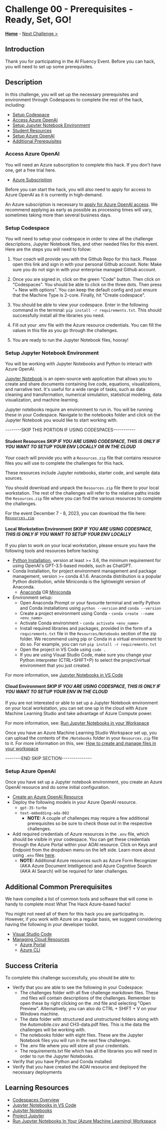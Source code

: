 # Challenge 00 - Prerequisites - Ready, Set, GO!

**[Home](../README.md)** - [Next Challenge >](./Challenge-01.md)

## Introduction

Thank you for participating in the AI Fluency Event. Before you can hack, you will need to set up some prerequisites.

## Description
In this challenge, you will set up the necessary prerequisites and environment through Codespaces to complete the rest of the hack, including:

- [Setup Codespace](#setup-codespace)
- [Access Azure OpenAI](#access-azure-openai)
- [Setup Jupyter Notebook Environment](#setup-jupyter-notebook-environment)
- [Student Resources](#student-resources)
- [Setup Azure OpenAI](#setup-azure-openai)
- [Additional Prerequisites](#additional-common-prerequisites)


### Access Azure OpenAI 

You will need an Azure subscription to complete this hack. If you don't have one, get a free trial here.
- [Azure Subscription](https://azure.microsoft.com/en-us/free/)

Before you can start the hack, you will also need to apply for access to Azure OpenAI as it is currently in high-demand.

An Azure subscription is necessary to [apply for Azure OpenAI access](https://aka.ms/oaiapply). We recommend applying as early as possible as processing times will vary, sometimes taking more than several business days.

### Setup Codespace

You will need to setup your codespace in order to view all the challenge descriptions, Jupyter Notebook files, and other needed files for this event. Here are the steps you will need to follow:

1. Your coach will provide you with the Github Repo for this hack. Please open this link and sign in with your personal Github account. Note: Make sure you do not sign in with your enterprise managed Github account.

2. Once you are signed in, click on the green "Code" button. Then click on "Codespaces". You should be able to click on the three dots. Then press "+ New with options". You can keep the default config and just ensure that the Machine Type is 2-core. Finally, hit "Create codespace". 

3. You should be able to view your codespace. Enter in the following command in the terminal: `pip install -r requirements.txt`. This should successfully install all the libraries you need.

4. Fill out your .env file with the Azure resource credentials. You can fill the values in this file as you go through the challenges.

5. You are ready to run the Jupyter Notebook files, hooray!

### Setup Jupyter Notebook Environment

You will be working with Jupyter Notebooks and Python to interact with Azure OpenAI.

[Jupyter Notebook](https://jupyter.org/) is an open-source web application that allows you to create and share documents containing live code, equations, visualizations, and narrative text. It's useful for a wide range of tasks, such as data cleaning and transformation, numerical simulation, statistical modeling, data visualization, and machine learning.

Jupyter notebooks require an environment to run in. You will be running these in your Codespace. Navigate to the notebooks folder and click on the Jupyter Notebook you would like to start working with.

--------SKIP THIS PORTION IF USING CODESPACES-----------

#### Student Resources *SKIP IF YOU ARE USING CODESPACE, THIS IS ONLY IF YOU WANT TO SETUP YOUR ENV LOCALLY OR IN THE CLOUD*

Your coach will provide you with a `Resources.zip` file that contains resource files you will use to complete the challenges for this hack.  

These resources include Jupyter notebooks, starter code, and sample data sources. 

You should download and unpack the `Resources.zip` file there to your local workstation.  The rest of the challenges will refer to the relative paths inside the `Resources.zip` file where you can find the various resources to complete the challenges.

For the event December 7 - 8, 2023, you can download the file here: [`Resources.zip`](https://aka.ms/wthopenaifundamentalsresources)

#### Local Workstation Environment *SKIP IF YOU ARE USING CODESPACE, THIS IS ONLY IF YOU WANT TO SETUP YOUR ENV LOCALLY*

If you plan to work on your local workstation, please ensure you have the following tools and resources before hacking:
- [Python Installation](https://www.python.org/downloads), version at least \>= 3.6, the minimum requirement for using OpenAI's GPT-3.5-based models, such as ChatGPT.
- Conda Installation, for project environment management and package management, version \>= conda 4.1.6. Anaconda distribution is a popular Python distribution, while Miniconda is the lightweight version of Anaconda.
  - [Anaconda](https://docs.anaconda.com/anaconda/install) OR [Miniconda](https://docs.conda.io/en/latest/miniconda.html)
- Environment setup:
  - Open Anaconda Prompt or your favourite terminal and verify Python and Conda installations using `python --version` and `conda --version`
  - Create a project environment using Conda - `conda create --name <env_name>`
  - Activate Conda environment - `conda activate <env_name>`
  - Install required libraries and packages, provided in the form of a `requirements.txt` file in the `Resources/Notebooks` section of the zip folder. We recommend using pip or Conda in a virtual environment to do so. For example, you can run `pip install -r requirements.txt`
  - Open the project in VS Code using `code .`
  - If you are using Visual Studio Code, make sure you change your Python interpreter (CTRL+SHIFT+P) to select the project/virtual environment that you just created.

For more information, see [Jupyter Notebooks in VS Code](https://code.visualstudio.com/docs/datascience/jupyter-notebooks)

#### Cloud Environment *SKIP IF YOU ARE USING CODESPACE, THIS IS ONLY IF YOU WANT TO SETUP YOUR ENV IN THE CLOUD*

If you are not interested or able to set up a Jupyter Notebook environment on your local workstation, you can set one up in the cloud with Azure Machine Learning Studio and take advantage of Azure Compute power. 

For more information, see: [Run Jupyter Notebooks in your Workspace](https://learn.microsoft.com/en-us/azure/machine-learning/how-to-run-jupyter-notebooks?view=azureml-api-2)

Once you have an Azure Machine Learning Studio Workspace set up, you can upload the contents of the `/Notebooks` folder in your `Resources.zip` file to it. For more information on this, see: [How to create and manage files in your workspace](https://learn.microsoft.com/en-us/azure/machine-learning/how-to-manage-files?view=azureml-api-2)

--------END SKIP SECTION---------------

### Setup Azure OpenAI

Once you have set up a Jupyter notebook environment, you create an Azure OpenAI resource and do some initial configuration.

- [Create an Azure OpenAI Resource](https://learn.microsoft.com/en-us/azure/ai-services/openai/how-to/create-resource?pivots=web-portal) 
- Deploy the following models in your Azure OpenAI resource.
  - `gpt-35-turbo`
  - `text-embedding-ada-002`
    - **NOTE:** A couple of challenges may require a few additional prerequisites so be sure to check those out in the respective challenges. 
- Add required credentials of Azure resources in the  `.env` file, which should be visible in your codespace. You can get these credentials through the Azure Portal within your AOAI resource. Click on Keys and Endpoint from the dropdown menu on the left side. Learn more about using `.env` files [here](https://dev.to/edgar_montano/how-to-setup-env-in-python-4a83#:~:text=How%20to%20setup%20a%20.env%20file%201%201.To,file%20using%20the%20following%20format%3A%20...%20More%20items).
  - **NOTE:** Additional Azure resources such as Azure Form Recognizer (AKA Azure Document Intelligence) and Azure Cognitive Search (AKA AI Search) will be required for later challenges. 

## Additional Common Prerequisites

We have compiled a list of common tools and software that will come in handy to complete most What The Hack Azure-based hacks!

You might not need all of them for this hack you are participating in. However, if you work with Azure on a regular basis, we suggest considering having the following in your developer toolkit.

- [Visual Studio Code](../../000-HowToHack/WTH-Common-Prerequisites.md#visual-studio-code)
- [Managing Cloud Resources](../../000-HowToHack/WTH-Common-Prerequisites.md#managing-cloud-resources)
  - [Azure Portal](../../000-HowToHack/WTH-Common-Prerequisites.md#azure-portal)
  - [Azure CLI](../../000-HowToHack/WTH-Common-Prerequisites.md#azure-cli)

## Success Criteria

To complete this challenge successfully, you should be able to:

- Verify that you are able to see the following in your Codespace:
  - The challenges folder with all five challenge markdown files. These .md files will contain descriptions of the challenges. Remember to open these by right clicking on the .md file and selecting "Open Preview". Alternatively, you can also do CTRL + SHIFT + V on your Windows machine.
  - The data folder with structured and unstructured folders along with the Automobile.csv and CH3-data.pdf files. This is the data the challenges will be working with.
  - The notebooks folder with eight files. These are the Jupyter Notebook files you will run in the next few challenges.
  - The .env file where you will store all your credentials.
  - The requirements.txt file which has all the libraries you will need in order to run the Jupyter Notebooks.
- Verify that you have Python and Conda installed
- Verify that you have created the AOAI resource and deployed the necessary deployments

## Learning Resources

- [Codespaces Overview](https://docs.github.com/en/codespaces/overview)
- [Jupyter Notebooks in VS Code](https://code.visualstudio.com/docs/datascience/jupyter-notebooks)
- [Jupyter Notebooks](https://jupyter.org/)
- [Project Jupyter](https://en.wikipedia.org/wiki/Project_Jupyter)
- [Run Jupyter Notebooks In Your (Azure Machine Learning) Workspace](https://learn.microsoft.com/en-us/azure/machine-learning/how-to-run-jupyter-notebooks?view=azureml-api-2)
